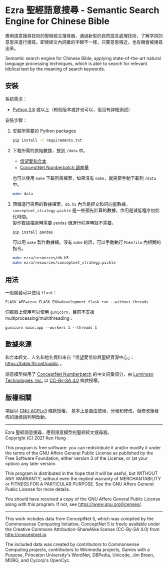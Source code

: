 # Ezra 聖經語意搜尋 - Semantic Search Engine for Chinese Bible

應用語意搜尋技術的聖經經文搜尋器，通過新型的自然語言處理技術，了解字詞的意思來進行搜尋。即使經文內詞彙的字眼不一樣，只要意思相近，也有機會被搜尋出來。

Semantic search engine for Chinese Bible, applying state-of-the-art natural
language processing techniques, which is able to search for relevant biblical text
by the meaning of search keywords.

## 安裝

系統需求：

* [Python 3.8](https://www.python.org/downloads/) 或以上（較低版本或許也可以，但沒有詳細測試）

安裝步驟：

1. 安裝所需要的 Python packages

   ```sh
   pip install -r requirements.txt
   ```

2. 下載所需的原始數據，放到 `/data` 中。
   * [信望愛和合本](https://bible.fhl.net/public/dnstrunv.tgz)
   * [ConceptNet Numberbatch 詞向量](http://conceptnet.s3.amazonaws.com/precomputed-data/2016/numberbatch/19.08/mini.h5)

   也可以使用 `make` 下載所需檔案，如果沒有 `make`，就需要手動下載到 `/data` 中。

   ```sh
   make data
   ```

3. 預備運行需用的數據檔案，`db.h5` 內含是經文和詞向量數據。  
   `conceptnet_strategy.pickle` 是一些預先計算的數據，作用是減低程序初始化時間。  
   製作數據檔案時需要 `pandas` 但運行程序時就不需要。

   ```sh
   pip install pandas
   ```

   可以用 `make` 製作數據檔。沒有 `make` 的話，可以手動執行 `Makefile` 內相關的指令。

   ```sh
   make ezra/resources/db.h5
   make ezra/resources/conceptnet_strategy.pickle
   ```

## 用法

一般開發可以使用 `flask`：
```
FLASK_APP=ezra FLASK_ENV=development flask run --without-threads
```

伺服器上使用可以使用 `gunicorn`，目前不支援 multiprocessing/multithreading：
```
gunicorn main:app --workers 1 --threads 1
```

## 數據來源

和合本經文、人名和地名資料來自「信望愛信仰與聖經資源中心」：https://bible.fhl.net/public 。

語意模型採用了 [ConceptNet Numberbatch](https://github.com/commonsense/conceptnet-numberbatch)
 的中文詞彙部分，由 [Luminoso Technologies, Inc.](https://www.luminoso.com/) 以
 [CC-By-SA 4.0](https://creativecommons.org/licenses/by-sa/4.0/) 條款授權。

## 版權相關

項目以 [GNU AGPLv3](https://choosealicense.com/licenses/agpl-3.0) 條款授權，
基本上是自由使用、分發和修改，但修改後發佈的話煩請列明改動。

--------------------------------------------------

Ezra 聖經語意搜尋，應用語意模型的聖經經文搜尋器。  
Copyright (C) 2021 Ken Hung

This program is free software: you can redistribute it and/or modify
it under the terms of the GNU Affero General Public License as published
by the Free Software Foundation, either version 3 of the License, or
(at your option) any later version.

This program is distributed in the hope that it will be useful,
but WITHOUT ANY WARRANTY; without even the implied warranty of
MERCHANTABILITY or FITNESS FOR A PARTICULAR PURPOSE.  See the
GNU Affero General Public License for more details.

You should have received a copy of the GNU Affero General Public License
along with this program.  If not, see <https://www.gnu.org/licenses/>.

--------------------------------------------------

This work includes data from ConceptNet 5, which was compiled by the
Commonsense Computing Initiative. ConceptNet 5 is freely available under
the Creative Commons Attribution-ShareAlike license (CC-By-SA 4.0) from
http://conceptnet.io.

The included data was created by contributors to Commonsense Computing
projects, contributors to Wikimedia projects, Games with a Purpose,
Princeton University's WordNet, DBPedia, Unicode, Jim Breen, MDBG, and
Cycorp's OpenCyc.
